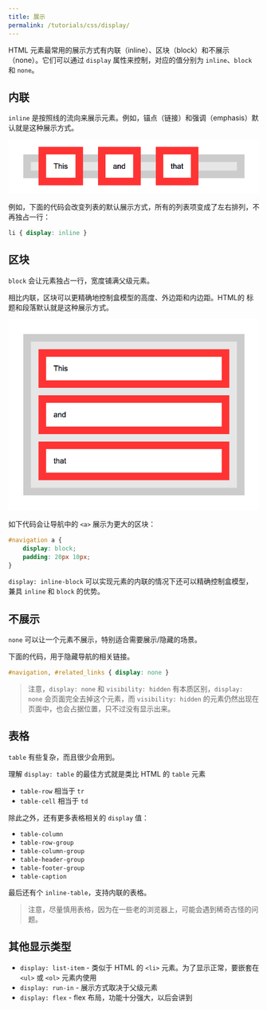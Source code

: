 ```yaml
---
title: 展示
permalink: /tutorials/css/display/
---
```


HTML 元素最常用的展示方式有内联（inline）、区块（block）和不展示（none）。它们可以通过 `display` 属性来控制，对应的值分别为 `inline`、`block` 和 `none`。

## 内联

`inline` 是按照线的流向来展示元素。例如，锚点（链接）和强调（emphasis）默认就是这种展示方式。

![](/assets/images/css/displayInline.png)

例如，下面的代码会改变列表的默认展示方式，所有的列表项变成了左右排列，不再独占一行：

```css
li { display: inline }
```

## 区块

`block` 会让元素独占一行，宽度铺满父级元素。

相比内联，区块可以更精确地控制盒模型的高度、外边距和内边距。HTML的 标题和段落默认就是这种展示方式。

![](/assets/images/css/displayBlock.png)

如下代码会让导航中的 `<a>` 展示为更大的区块：

```css
#navigation a {
    display: block;
    padding: 20px 10px;
}
```

`display: inline-block` 可以实现元素的内联的情况下还可以精确控制盒模型，兼具 `inline` 和 `block` 的优势。

## 不展示

`none` 可以让一个元素不展示，特别适合需要展示/隐藏的场景。

下面的代码，用于隐藏导航的相关链接。

```css
#navigation, #related_links { display: none }
```

> 注意，`display: none` 和 `visibility: hidden` 有本质区别，`display: none` 会页面完全去掉这个元素，而 `visibility: hidden` 的元素仍然出现在页面中，也会占据位置，只不过没有显示出来。

## 表格

`table` 有些复杂，而且很少会用到。

理解 `display: table` 的最佳方式就是类比 HTML 的 `table` 元素

* `table-row` 相当于 `tr`
* `table-cell` 相当于 `td`

除此之外，还有更多表格相关的 `display` 值：

* `table-column`
* `table-row-group`
* `table-column-group`
* `table-header-group`
* `table-footer-group`
* `table-caption`

最后还有个 `inline-table`，支持内联的表格。

> 注意，尽量慎用表格，因为在一些老的浏览器上，可能会遇到稀奇古怪的问题。

## 其他显示类型

* `display: list-item` - 类似于 HTML 的 `<li>` 元素。为了显示正常，要嵌套在 `<ul>` 或 `<ol>` 元素内使用
* `display: run-in` - 展示方式取决于父级元素
* `display: flex` - flex 布局，功能十分强大，以后会讲到